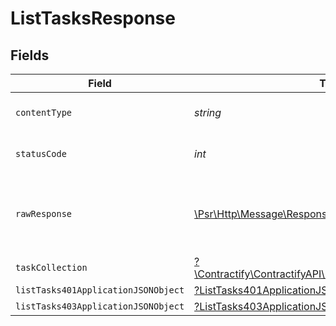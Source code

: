 # ListTasksResponse


## Fields

| Field                                                                                                        | Type                                                                                                         | Required                                                                                                     | Description                                                                                                  |
| ------------------------------------------------------------------------------------------------------------ | ------------------------------------------------------------------------------------------------------------ | ------------------------------------------------------------------------------------------------------------ | ------------------------------------------------------------------------------------------------------------ |
| `contentType`                                                                                                | *string*                                                                                                     | :heavy_check_mark:                                                                                           | HTTP response content type for this operation                                                                |
| `statusCode`                                                                                                 | *int*                                                                                                        | :heavy_check_mark:                                                                                           | HTTP response status code for this operation                                                                 |
| `rawResponse`                                                                                                | [\Psr\Http\Message\ResponseInterface](https://www.php-fig.org/psr/psr-7/#33-psrhttpmessageresponseinterface) | :heavy_minus_sign:                                                                                           | Raw HTTP response; suitable for custom response parsing                                                      |
| `taskCollection`                                                                                             | [?\Contractify\ContractifyAPI\Models\Shared\TaskCollection](../../models/shared/TaskCollection.md)           | :heavy_minus_sign:                                                                                           | OK                                                                                                           |
| `listTasks401ApplicationJSONObject`                                                                          | [?ListTasks401ApplicationJSON](../../models/operations/ListTasks401ApplicationJSON.md)                       | :heavy_minus_sign:                                                                                           | Unauthenticated                                                                                              |
| `listTasks403ApplicationJSONObject`                                                                          | [?ListTasks403ApplicationJSON](../../models/operations/ListTasks403ApplicationJSON.md)                       | :heavy_minus_sign:                                                                                           | Forbidden                                                                                                    |